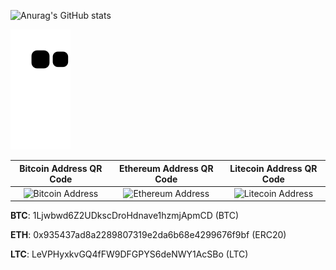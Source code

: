 ![Anurag's GitHub stats](https://github-readme-stats.vercel.app/api?username=onfiregroup&show_icons=true&theme=radical)



![Snake animation](https://github.com/madushadhanushka/github-readme/blob/output/github-contribution-snake.svg) 


Bitcoin Address QR Code            |  Ethereum Address QR Code         |  Litecoin Address QR Code
:-------------------------:|:-------------------------:|:-------------------------:
![Bitcoin Address](https://i.imgur.com/4rnaYNY.png)  |  ![Ethereum Address](https://i.imgur.com/0tJ6Dzu.png) | ![Litecoin Address](https://i.imgur.com/6tvGj4r.png)

**BTC**: 1Ljwbwd6Z2UDkscDroHdnave1hzmjApmCD  (BTC)

**ETH**: 0x935437ad8a2289807319e2da6b68e4299676f9bf  (ERC20)

**LTC**: LeVPHyxkvGQ4fFW9DFGPYS6deNWY1AcSBo  (LTC)

